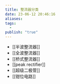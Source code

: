 ```yaml
---
title: 整流器分类
date: 23-06-12 20:46:16
aliases: 
tags:
  - 
publish: "true"
---
```


- [[半波整流器]]
- [[全波整流器]]
- [[桥式整流器]]
- [[peak rectifier]]
- [[超级二极管]]
- [[钳位电路]]

